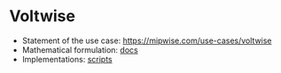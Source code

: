 # Voltwise
- Statement of the use case: https://mipwise.com/use-cases/voltwise
- Mathematical formulation: [docs](docs/README.md)
- Implementations: [scripts](scripts/README.md)
